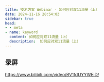 ```yaml
---
title: 技术方案 Webinar - 如何应对双11流量（上）
date: 2024-11-16 20:54:03
sidebar: true
head:
- - meta
- name: keyword
  content: 如何应对双11流量（上）
  description:  如何应对双11流量（上）
---
```


## 录屏

https://www.bilibili.com/video/BV1fdUYYWEiD/